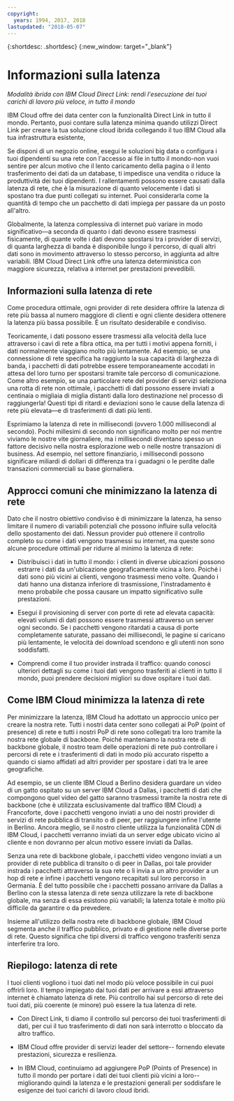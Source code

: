 ```yaml
---
copyright:
  years: 1994, 2017, 2018
lastupdated: "2018-05-07"
---
```


{:shortdesc: .shortdesc}
{:new_window: target="_blank"}

# Informazioni sulla latenza 

_Modalità ibrida con IBM Cloud Direct Link: rendi l'esecuzione dei tuoi carichi di lavoro più veloce, in tutto il mondo_

IBM Cloud offre dei data center con la funzionalità Direct Link in tutto il mondo. Pertanto, puoi contare sulla latenza minima quando utilizzi Direct Link per creare la tua soluzione cloud ibrida collegando il tuo IBM Cloud alla tua infrastruttura esistente, 

Se disponi di un negozio online, esegui le soluzioni big data o configura i tuoi dipendenti su una rete con l'accesso ai file in tutto il mondo-non vuoi sentire per alcun motivo che il lento caricamento della pagina o il lento trasferimento dei dati da un database, ti impedisce una vendita o riduce la produttività dei tuoi dipendenti. I rallentamenti possono essere causati dalla latenza di rete, che è la misurazione di quanto velocemente i dati si spostano tra due punti collegati su internet. Puoi considerarla come la quantità di tempo che un pacchetto di dati impiega per passare da un posto all'altro. 

Globalmente, la latenza complessiva di internet può variare in modo significativo—a seconda di quanto i dati devono essere trasmessi fisicamente, di quante volte i dati devono spostarsi tra i provider di servizi, di quanta larghezza di banda è disponibile lungo il percorso, di quali altri dati sono in movimento attraverso lo stesso percorso, in aggiunta ad altre variabili. IBM Cloud Direct Link offre una latenza deterministica con maggiore sicurezza, relativa a internet per prestazioni prevedibili. 


## Informazioni sulla latenza di rete 

Come procedura ottimale, ogni provider di rete desidera offrire la latenza di rete più bassa al numero maggiore di clienti e ogni cliente desidera ottenere la latenza più bassa possibile. È un risultato desiderabile e condiviso. 

Teoricamente, i dati possono essere trasmessi alla velocità della luce attraverso i cavi di rete a fibra ottica, ma per tutti i motivi appena forniti, i dati normalmente viaggiano molto più lentamente. Ad esempio, se una connessione di rete specifica ha raggiunto la sua capacità di larghezza di banda, i pacchetti di dati potrebbe essere temporaneamente accodati in attesa del loro turno per spostarsi tramite tale percorso di comunicazione. Come altro esempio, se una particolare rete del provider di servizi seleziona una rotta di rete non ottimale, i pacchetti di dati possono essere inviati a centinaia o migliaia di miglia distanti dalla loro destinazione nel processo di raggiungerla! Questi tipi di ritardi e deviazioni sono le cause della latenza di rete più elevata—e di trasferimenti di dati più lenti. 

Esprimiamo la latenza di rete in millisecondi (ovvero 1.000 millisecondi al secondo). Pochi millesimi di secondo non significano molto per noi mentre viviamo le nostre vite giornaliere, ma i millisecondi diventano spesso un fattore decisivo nella nostra esplorazione web o nelle nostre transazioni di business. Ad esempio, nel settore finanziario, i millisecondi possono significare miliardi di dollari di differenza tra i guadagni o le perdite dalle transazioni commerciali su base giornaliera. 

## Approcci comuni che minimizzano la latenza di rete 

Dato che il nostro obiettivo condiviso è di minimizzare la latenza, ha senso limitare il numero di variabili potenziali che possono influire sulla velocità dello spostamento dei dati. Nessun provider può ottenere il controllo completo su come i dati vengono trasmessi su internet, ma queste sono alcune procedure ottimali per ridurre al minimo la latenza di rete: 

 * Distribuisci i dati in tutto il mondo: i clienti in diverse ubicazioni possono estrarre i dati da un'ubicazione geograficamente vicina a loro. Poiché i dati sono più vicini ai clienti, vengono trasmessi meno volte. Quando i dati hanno una distanza inferiore di trasmissione, l'instradamento è meno probabile che possa causare un impatto significativo sulle prestazioni. 

 * Esegui il provisioning di server con porte di rete ad elevata capacità: elevati volumi di dati possono essere trasmessi attraverso un server ogni secondo. Se i pacchetti vengono ritardati a causa di porte completamente saturate, passano dei millisecondi, le pagine si caricano più lentamente, le velocità dei download scendono e gli utenti non sono soddisfatti.

 * Comprendi come il tuo provider instrada il traffico: quando conosci ulteriori dettagli su come i tuoi dati vengono trasferiti ai clienti in tutto il mondo, puoi prendere decisioni migliori su dove ospitare i tuoi dati. 

## Come IBM Cloud minimizza la latenza di rete

Per minimizzare la latenza, IBM Cloud ha adottato un approccio unico per creare la nostra rete. Tutti i nostri data center sono collegati ai PoP (point of presence) di rete e tutti i nostri PoP di rete sono collegati tra loro tramite la nostra rete globale di backbone. Poiché manteniamo la nostra rete di backbone globale, il nostro team delle operazioni di rete può controllare i percorsi di rete e i trasferimenti di dati in modo più accurato rispetto a quando ci siamo affidati ad altri provider per spostare i dati tra le aree geografiche. 
 
Ad esempio, se un cliente IBM Cloud a Berlino desidera guardare un video di un gatto ospitato su un server IBM Cloud a Dallas, i pacchetti di dati che compongono quel video del gatto saranno trasmessi tramite la nostra rete di backbone (che è utilizzata esclusivamente dal traffico IBM Cloud) a Francoforte, dove i pacchetti vengono inviati a uno dei nostri provider di servizi di rete pubblica di transito o di peer, per raggiungere infine l'utente in Berlino.  Ancora meglio, se il nostro cliente utilizza la funzionalità CDN di IBM Cloud, i pacchetti verranno inviati da un server edge ubicato vicino al cliente e non dovranno per alcun motivo essere inviati da Dallas.

Senza una rete di backbone globale, i pacchetti video vengono inviati a un provider di rete pubblica di transito o di peer in Dallas, poi tale provider instrada i pacchetti attraverso la sua rete o li invia a un altro provider a un hop di rete e infine i pacchetti vengono recapitati sul loro percorso in Germania.  È del tutto possibile che i pacchetti possano arrivare da Dallas a Berlino con la stessa latenza di rete senza utilizzare la rete di backbone globale, ma senza di essa esistono più variabili; la latenza totale è molto più difficile da garantire o da prevedere. 

Insieme all'utilizzo della nostra rete di backbone globale, IBM Cloud segmenta anche il traffico pubblico, privato e di gestione nelle diverse porte di rete. Questo significa che tipi diversi di traffico vengono trasferiti senza interferire tra loro.

## Riepilogo: latenza di rete

I tuoi clienti vogliono i tuoi dati nel modo più veloce possibile in cui puoi offrirli loro. Il tempo impiegato dai tuoi dati per arrivare a essi attraverso internet è chiamato latenza di rete. Più controllo hai sul percorso di rete dei tuoi dati, più coerente (e minore) può essere la tua latenza di rete.

* Con Direct Link, ti diamo il controllo sul percorso dei tuoi trasferimenti di dati, per cui il tuo trasferimento di dati non sarà interrotto o bloccato da altro traffico.

* IBM Cloud offre provider di servizi leader del settore-- fornendo elevate prestazioni, sicurezza e resilienza. 

* In IBM Cloud, continuiamo ad aggiungere PoP (Points of Presence) in tutto il mondo per portare i dati dei tuoi clienti più vicini a loro-- migliorando quindi la latenza e le prestazioni generali per soddisfare le esigenze dei tuoi carichi di lavoro cloud ibridi.

